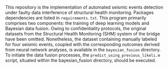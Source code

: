 This repository is the implementation of automated seismic events detection under faulty data interference of structural health monitoring. Packages dependencies are listed in `requirements.txt`. This program primarily comprises two components: the training of deep learning models and Bayesian data fusion. Owing to confidentiality protocols, the original datasets from the Structural Health Monitoring (SHM) system of the bridge have been omitted. Nonetheless, the dataset containing manually labeled for four seismic events, coupled with the corresponding outcomes derived from neural network analyses, is available in the `bayesian_fusion` directory. To initiate the data fusion processes, the `predict_using_previous_likeli.m` script, situated within the bayesian_fusion directory, should be executed.
